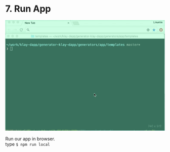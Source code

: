# 7. Run App

![run](../../../.gitbook/assets/tutorial-4run-app.gif)

Run our app in browser.  
type `$ npm run local`

